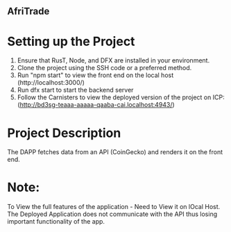 ## AfriTrade 

# Setting up the Project

1. Ensure that RusT, Node, and DFX are installed in your environment.
2. Clone the project using the SSH code or a preferred method.
3. Run "npm start" to view the front end on the local host (http://localhost:3000/)
4. Run dfx start to start the backend server
5. Follow the Carnisters to view the deployed version of the project on ICP: (http://bd3sg-teaaa-aaaaa-qaaba-cai.localhost:4943/)

# Project Description

The DAPP fetches data from an API (CoinGecko) and renders it on the front end. 

# Note: 
To View the full features of the application - Need to View it on lOcal Host. The Deployed Application does not communicate with the API thus losing important functionality of the app.